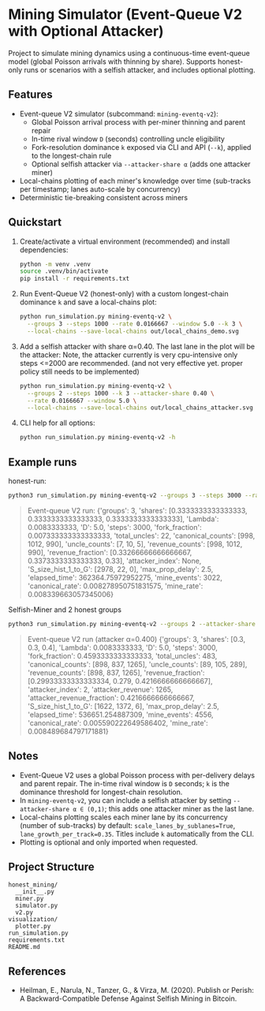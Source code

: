 # Mining Simulator (Event-Queue V2 with Optional Attacker)

Project to simulate mining dynamics using a continuous-time event-queue model (global Poisson arrivals with thinning by share). Supports honest-only runs or scenarios with a selfish attacker, and includes optional plotting.

## Features
- Event-queue V2 simulator (subcommand: `mining-eventq-v2`):
  - Global Poisson arrival process with per-miner thinning and parent repair
  - In-time rival window `D` (seconds) controlling uncle eligibility
  - Fork-resolution dominance `k` exposed via CLI and API (`--k`), applied to the longest-chain rule
  - Optional selfish attacker via `--attacker-share α` (adds one attacker miner)
- Local-chains plotting of each miner's knowledge over time (sub-tracks per timestamp; lanes auto-scale by concurrency)
- Deterministic tie-breaking consistent across miners

## Quickstart
1. Create/activate a virtual environment (recommended) and install dependencies:
   ```bash
   python -m venv .venv
   source .venv/bin/activate
   pip install -r requirements.txt
   ```
2. Run Event-Queue V2 (honest-only) with a custom longest-chain dominance `k` and save a local-chains plot:
   ```bash
   python run_simulation.py mining-eventq-v2 \
     --groups 3 --steps 1000 --rate 0.0166667 --window 5.0 --k 3 \
     --local-chains --save-local-chains out/local_chains_demo.svg
   ```
3. Add a selfish attacker with share α=0.40. The last lane in the plot will be the attacker:
   Note, the attacker currently is very cpu-intensive only steps <=2000 are recommended. (and not very effective yet. proper policy still needs to be implemented)
   ```bash
   python run_simulation.py mining-eventq-v2 \
     --groups 2 --steps 1000 --k 3 --attacker-share 0.40 \
     --rate 0.0166667 --window 5.0 \
     --local-chains --save-local-chains out/local_chains_attacker.svg
   ```
4. CLI help for all options:
   ```bash
   python run_simulation.py mining-eventq-v2 -h
   ```
## Example runs
honest-run:
   ```bash
   python3 run_simulation.py mining-eventq-v2 --groups 3 --steps 3000 --rate 0.0083333333 --window 5.0 --k 3 --seed 42`
   ```
> Event-queue V2 run:
> {'groups': 3, 'shares': \[0.3333333333333333, 0.3333333333333333, 0.3333333333333333\], 'Lambda': 0.0083333333, 'D': 5.0, 'steps': 3000, 
>  'fork\_fraction': 0.007333333333333333, 'total\_uncles': 22, 'canonical\_counts': \[998, 1012, 990\], 'uncle\_counts': \[7, 10, 5\], 
>  'revenue\_counts': \[998, 1012, 990\], 'revenue\_fraction': \[0.33266666666666667, 0.3373333333333333, 0.33\], 'attacker\_index': None, 
>  'S\_size\_hist\_1\_to\_G': \[2978, 22, 0\], 'max\_prop\_delay': 2.5, 'elapsed\_time': 362364.75972952275, 'mine\_events': 3022, 
>  'canonical\_rate': 0.008278950751831575, 'mine\_rate': 0.008339663057345006}

Selfish-Miner and 2 honest groups
   ```bash
   python3 run_simulation.py mining-eventq-v2 --groups 2 --attacker-share 0.4 --steps 3000 --rate 0.0083333333 --window 5.0 --k 3 --seed 42`
   ```

> Event-queue V2 run (attacker α=0.400)
> {'groups': 3, 'shares': \[0.3, 0.3, 0.4\], 'Lambda': 0.0083333333, 'D': 5.0, 'steps': 3000, 
>  'fork\_fraction': 0.4593333333333333, 'total\_uncles': 483, 'canonical\_counts': \[898, 837, 1265\], 'uncle\_counts': \[89, 105, 289\], 
>   'revenue\_counts': \[898, 837, 1265\], 'revenue\_fraction': \[0.29933333333333334, 0.279, 0.4216666666666667\], 
>   'attacker\_index': 2, 'attacker\_revenue': 1265, 'attacker\_revenue\_fraction': 0.4216666666666667, 
>   'S\_size\_hist\_1\_to\_G': \[1622, 1372, 6\], 'max\_prop\_delay': 2.5, 'elapsed\_time': 536651.254887309, 'mine\_events': 4556, 
>   'canonical\_rate': 0.005590222649586402, 'mine\_rate': 0.008489684797171881}

## Notes
- Event-Queue V2 uses a global Poisson process with per-delivery delays and parent repair. The in-time rival window is `D` seconds; `k` is the dominance threshold for longest-chain resolution.
- In `mining-eventq-v2`, you can include a selfish attacker by setting `--attacker-share α ∈ (0,1)`; this adds one attacker miner as the last lane.
- Local-chains plotting scales each miner lane by its concurrency (number of sub-tracks) by default: `scale_lanes_by_sublanes=True`, `lane_growth_per_track=0.35`. Titles include `k` automatically from the CLI.
- Plotting is optional and only imported when requested.

## Project Structure
```
honest_mining/
  __init__.py
  miner.py
  simulator.py
  v2.py
visualization/
  plotter.py
run_simulation.py
requirements.txt
README.md
```

## References
- Heilman, E., Narula, N., Tanzer, G., & Virza, M. (2020). Publish or Perish: A Backward-Compatible Defense Against Selfish Mining in Bitcoin.
